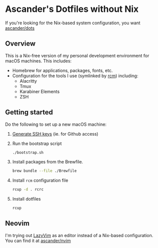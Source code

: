 <!-- markdownlint-disable MD013 MD007 -->
# Ascander's Dotfiles without Nix

If you're looking for the Nix-based system configuration, you want [ascander/dots](https://github.com/ascander/dots)

## Overview

This is a Nix-free version of my personal development environment for macOS machines. This includes:

- Homebrew for applications, packages, fonts, etc.
- Configuration for the tools I use (symlinked by [rcm](https://github.com/thoughtbot/rcm)) including:
    - Alacritty
    - Tmux
    - Karabiner Elements
    - ZSH

## Getting started

Do the following to set up a new macOS machine:

1. [Generate SSH keys](https://docs.github.com/en/authentication/connecting-to-github-with-ssh/generating-a-new-ssh-key-and-adding-it-to-the-ssh-agent) (ie. for Github access)
1. Run the bootstrap script

    ```sh
    ./bootstrap.sh
    ```

1. Install packages from the Brewfile.

    ```sh
    brew bundle --file ./Brewfile
    ```

1. Install `rcm` configuration file

    ```sh
    rcup -d . rcrc
    ```

1. Install dotfiles

    ```sh
    rcup
    ```

## Neovim

I'm trying out [LazyVim](https://lazyvim.github.io/) as an editor instead of a Nix-based configuration. You can find it at [ascander/nvim](https://github.com/ascander/nvim)
